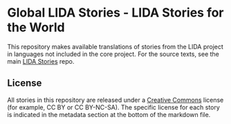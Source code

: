 # Global LIDA Stories - LIDA Stories for the World

This repository makes available translations of stories from the LIDA project in languages not included in the core project. For the source texts, see the main [LIDA Stories](https://github.com/global-asp/lida-source) repo.

## License

All stories in this repository are released under a [Creative Commons](https://creativecommons.org/) license (for example, CC BY or CC BY-NC-SA). The specific license for each story is indicated in the metadata section at the bottom of the markdown file.
